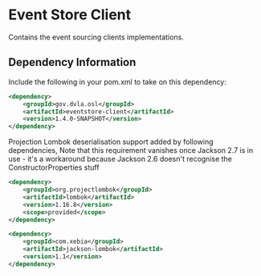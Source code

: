 # Event Store Client
Contains the event sourcing clients implementations.

## Dependency Information
Include the following in your pom.xml to take on this dependency:

```xml
<dependency>
    <groupId>gov.dvla.osl</groupId>
    <artifactId>eventstore-client</artifactId>
    <version>1.4.0-SNAPSHOT</version>
</dependency>
```


Projection Lombok deserialisation support added by following dependencies, Note that this requirement vanishes once Jackson 2.7 is in use - it's a workaround because Jackson 2.6 doesn't recognise the ConstructorProperties stuff

```xml
<dependency>
    <groupId>org.projectlombok</groupId>
    <artifactId>lombok</artifactId>
    <version>1.16.8</version>
    <scope>provided</scope>
</dependency>

<dependency>
    <groupId>com.xebia</groupId>
    <artifactId>jackson-lombok</artifactId>
    <version>1.1</version>
</dependency>
```